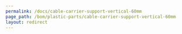```yaml
---
permalink: /docs/cable-carrier-support-vertical-60mm
page_path: /bom/plastic-parts/cable-carrier-support-vertical-60mm
layout: redirect
---
```


